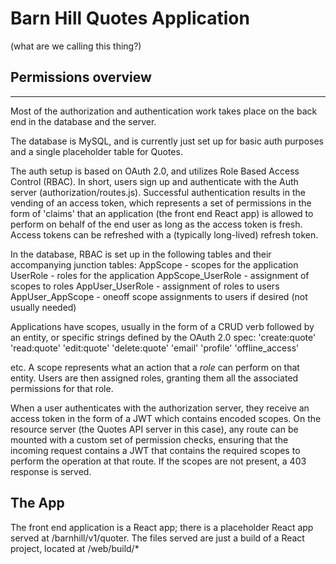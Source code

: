 # Barn Hill Quotes Application
(what are we calling this thing?)

## Permissions overview
---

Most of the authorization and authentication work takes place on the back end in the database
and the server.

The database is MySQL, and is currently just set up for basic auth purposes and a single placeholder table 
for Quotes.

The auth setup is based on OAuth 2.0, and utilizes Role Based Access Control (RBAC). In short, users
sign up and authenticate with the Auth server (authorization/routes.js). Successful authentication results
in the vending of an access token, which represents a set of permissions in the form of 'claims' that an
application (the front end React app) is allowed to perform on behalf of the end user as long as the 
access token is fresh. Access tokens can be refreshed with a (typically long-lived) refresh token.

In the database, RBAC is set up in the following tables and their accompanying junction tables:
AppScope - scopes for the application
UserRole - roles for the application
AppScope_UserRole - assignment of scopes to roles
AppUser_UserRole - assignment of roles to users
AppUser_AppScope - oneoff scope assignments to users if desired (not usually needed)

Applications have scopes, usually in the form of a CRUD verb followed by an entity, or specific strings
defined by the OAuth 2.0 spec:
'create:quote'
'read:quote'
'edit:quote'
'delete:quote'
'email'
'profile'
'offline_access'

etc. A scope represents what an action that a *role* can perform on that entity. Users are then assigned
roles, granting them all the associated permissions for that role.

When a user authenticates with the authorization server, they receive an access token in the form of a JWT
which contains encoded scopes. On the resource server (the Quotes API server in this case), any route can 
be mounted with a custom set of permission checks, ensuring that the incoming request contains a JWT that 
contains the required scopes to perform the operation at that route. If the scopes are not present, a 403 
response is served.


## The App
The front end application is a React app; there is a placeholder React app served at /barnhill/v1/quoter.
The files served are just a build of a React project, located at /web/build/*
